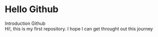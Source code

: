 # Hello Github
Introduction Github <br/>
Hi!, this is my first repository. I hope I can get throught out this journey

